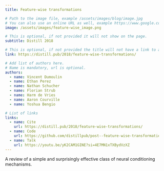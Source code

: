 ```yaml
---
title: Feature-wise transformations

# Path to the image file, example /assets/images/blog/image.jpg
# You can also use an online URL as well, example https://www.google.com/image.jpg
image: /assets/images/feature-wise_image.png

# This is optional, if not provided it will not show on the page.
subtitle: Distill 2018

# This is optional, if not provided the title will not have a link to anywhere
link: https://distill.pub/2018/feature-wise-transformations/

# Add list of authors here.
# Name is mandatory, url is optional.
authors:
  - name: Vincent Dumoulin
  - name: Ethan Perez
  - name: Nathan Schucher
  - name: Florian Strub
  - name: Harm de Vries
  - name: Aaron Courville
  - name: Yoshua Bengio

# List of links
links:
  - name: Cite
    url: https://distill.pub/2018/feature-wise-transformations/
  - name: Code
    url: https://github.com/distillpub/post--feature-wise-transformations
  - name: Talk
    url: https://youtu.be/yK2CAM1GINE?si=4E7MN1xTXBydVzXZ
---
```


<!--Abstract-->

A review of a simple and surprisingly effective class of neural conditioning mechanisms.
